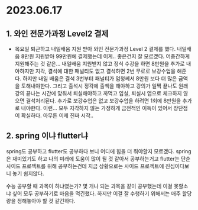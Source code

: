 # 2023.06.17

## 1. 와인 전문가과정 Level2 결제

- 목요일 퇴근하고 내일배움 지원 받아 와인 전문가과정 Level 2 결제를 했다. 내일배움 8만원 지원받아 99만원에 결제했는데 이게.. 좋은건지 잘 모르곘다. 어중간하게 지원해주는 것 같은... 내일배움 지원받지 않고 정식 수강을 하면 8만원을 추가로 내야하지만 지각, 결석에 대한 패널티도 없고 결석하면 2번 무료로 보강수업을 해준다. 하지만 내일 배움은 결석 3번부터 패널티가 엄청쎄서 8만원 보다 더 많은 금액을 토해내야한다. 그리고 출석시 정각에 출첵을 해야하고 강의가 일찍 끝나도 원래 강의 끝나는 시간에 맞춰서 퇴실해야하고 까먹고 입실, 퇴실시 앱으로 체크하지 않으면 결석처리된다. 추가로 보강수업은 없고 보강수업을 하려면 1회에 8만원을 추가로 내야한다. 이런... 모두 지각하지 않는 가정하게 금전적인 이득이 있어서 장단점이 확실하다. 아무튼 이제 진짜 시작.. 

## 2. spring 이냐 flutter냐

spring도 공부하고 flutter도 공부하다 보니 어디에 힘을 더 줘야할지 모르겠다. spring은 재미있기도 하고 나의 미래에 도움이 많이 될 것 같아서 공부하는거고 flutter는 단순 사이드 프로젝트를 위해 공부하는건데 지금 상황으로는 사이드 프로젝트에 진심이다보니 놓기 쉽지않다. 

수능 공부할 때 과목이 하냐였는가? 몇 개나 되는 과목을 같이 공부했는데 이걸 못할소냐 싶어 모두 공부하기로 마음을 먹긴했다. 하지만 이걸 잘 수행하기 위해서는 매주 할당량을 정해놓아야 할 것 같긴하다.

